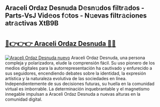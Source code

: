 ## Araceli Ordaz Desnuda D𝚎sn𝚞dos filtr𝚊dos - Parts-VsJ Vid𝚎os f𝚘tos - N𝚞evas filtr𝚊ciones atr𝚊ctivas XtB9B

# <h2><a href="http://mb8b32.tromn.icu/?c=Araceli+Ordaz+Desnuda">🔗👉👉👉 Araceli Ordaz Desnuda 🔗🔗</a></h2>

[![Araceli Ordaz Desnuda nuevo](https://i.imgur.com/pEAQMta.gif)](http://mb8b32.tromn.icu/?c=Araceli+Ordaz+Desnuda)
Araceli Ordaz Desnuda, una persona compleja y polarizadora, elude la comprensión fácil. Su uso pionero de los medios digitales para la autorrepresentación ha cautivado y enfurecido a sus seguidores, encendiendo debates sobre la identidad, la expresión artística y la naturaleza evolutiva de las sociedades en línea. Independientemente de sus decisiones futuras, su huella en la comunidad virtual es imborrable. La determinación inquebrantable y el magnetismo innegable impulsan a Araceli Ordaz Desnuda a nuevas alturas en la comunidad digital.
